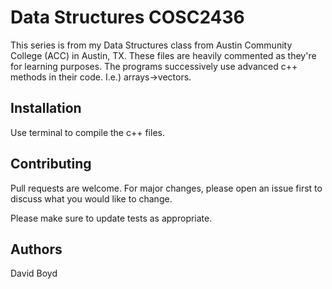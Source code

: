 # Data Structures COSC2436

This series is from my Data Structures class from Austin Community College (ACC) in Austin, TX.  These files are heavily commented as they're for learning purposes.  The programs successively use advanced c++ methods in their code.  I.e.) arrays->vectors.

## Installation

Use terminal to compile the c++ files.

## Contributing
Pull requests are welcome. For major changes, please open an issue first to discuss what you would like to change.

Please make sure to update tests as appropriate.

## Authors

David Boyd
